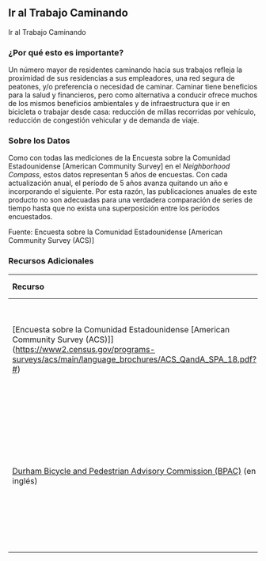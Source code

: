 ## Ir al Trabajo Caminando
Ir al Trabajo Caminando

### ¿Por qué esto es importante?
Un número mayor de residentes caminando hacia sus trabajos refleja la proximidad de sus residencias a sus empleadores, una red segura de peatones, y/o preferencia o necesidad de caminar. Caminar tiene beneficios para la salud y financieros, pero como alternativa a conducir ofrece muchos de los mismos beneficios ambientales y de infraestructura que ir en bicicleta o trabajar desde casa: reducción de millas recorridas por vehículo, reducción de congestión vehicular y de demanda de viaje.

### Sobre los Datos
Como con todas las mediciones de la Encuesta sobre la Comunidad Estadounidense \[American Community Survey] en el <i>Neighborhood Compass</i>, estos datos representan 5 años de encuestas. Con cada actualización anual, el período de 5 años avanza quitando un año e incorporando el siguiente. Por esta razón, las publicaciones anuales de este producto no son adecuadas para una verdadera comparación de series de tiempo hasta que no exista una superposición entre los períodos encuestados.

Fuente: Encuesta sobre la Comunidad Estadounidense \[American Community Survey (ACS)] 

### Recursos Adicionales

|Recurso | Conozca más y tome acción |
|:--- | :--- |
|[Encuesta sobre la Comunidad Estadounidense \[American Community Survey (ACS)]](https://www2.census.gov/programs-surveys/acs/main/language_brochures/ACS_QandA_SPA_18.pdf?#) | La fuente de información sobre y datos de la Encuesta sobre la Comunidad Estadounidense (ACS, por sus siglas en inglés).
|[Durham Bicycle and Pedestrian Advisory Commission (BPAC)](http://www.bikewalkdurham.org/) (en inglés)| Un grupo de ciudadanos cuyo propósito es asesorar al concejo municipal de Durham y a la Junta de Comisionados del Condado sobre cuestiones relacionadas con ciclistas y peatones.